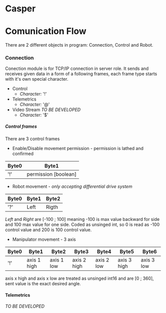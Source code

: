 # Casper

# Comunication Flow

There are 2 different objects in program: Connection, Control and Robot. 

### Connection

Conection module is for TCP/IP connection in server role. It sends and receives given data in a form of a following frames, each frame type starts with it's own special character.

* Control
  * *Character:* '!'
* Telemetrics
  * *Character:* '@'
* Video Stream *TO BE DEVELOPED*
  * *Character:* '$'

##### Control frames

There are 3 control frames

* Enable/Disable movement permission - permission is lathed and confirmed

| Byte0 | Byte1 |
| ----- | ---- |
| '!' | permission [boolean] |


* Robot movement - *only accepting differential drive system*

| Byte0 | Byte1 | Byte2 |
| ----- | ---- | ---- |
| '?' | Left  | Rigth|

*Left* and *Right* are [-100 ; 100] meaning -100 is max value backward for side and 100 max value for one side. 
Coded as unsinged int, so 0 is read as -100 control value and 200 is 100 control value. 

* Manipulator movement - 3 axis

| Byte0 | Byte1 | Byte2 | Byte3 | Byte4 | Byte5 | Byte6 |
| ----- | ---- | ---- | ---- | ---- | ---- | ---- |
| '!' | axis 1 high | axis 1 low | axis 2 high | axis 2 low |axis 3 high | axis 3 low |

axis x high and axis x low are treated as unsinged int16 and are [0 ; 360], sent value is the exact desired angle.

#### Telemetrics

*TO BE DEVELOPED*
